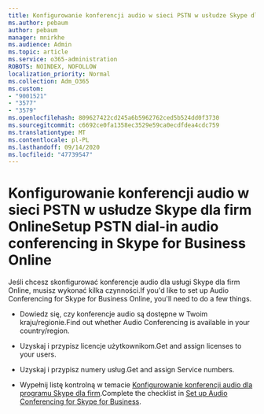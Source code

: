```yaml
---
title: Konfigurowanie konferencji audio w sieci PSTN w usłudze Skype dla firm Online
ms.author: pebaum
author: pebaum
manager: mnirkhe
ms.audience: Admin
ms.topic: article
ms.service: o365-administration
ROBOTS: NOINDEX, NOFOLLOW
localization_priority: Normal
ms.collection: Adm_O365
ms.custom:
- "9001521"
- "3577"
- "3579"
ms.openlocfilehash: 809627422cd245a6b5962762ced5b524dd0f3730
ms.sourcegitcommit: c6692ce0fa1358ec3529e59ca0ecdfdea4cdc759
ms.translationtype: MT
ms.contentlocale: pl-PL
ms.lasthandoff: 09/14/2020
ms.locfileid: "47739547"
---
```

# <a name="setup-pstn-dial-in-audio-conferencing-in-skype-for-business-online"></a><span data-ttu-id="8588b-102">Konfigurowanie konferencji audio w sieci PSTN w usłudze Skype dla firm Online</span><span class="sxs-lookup"><span data-stu-id="8588b-102">Setup PSTN dial-in audio conferencing in Skype for Business Online</span></span>

<span data-ttu-id="8588b-103">Jeśli chcesz skonfigurować konferencje audio dla usługi Skype dla firm Online, musisz wykonać kilka czynności.</span><span class="sxs-lookup"><span data-stu-id="8588b-103">If you'd like to set up Audio Conferencing for Skype for Business Online, you'll need to do a few things.</span></span> 

- <span data-ttu-id="8588b-104">Dowiedz się, czy konferencje audio są dostępne w Twoim kraju/regionie.</span><span class="sxs-lookup"><span data-stu-id="8588b-104">Find out whether Audio Conferencing is available in your country/region.</span></span>

- <span data-ttu-id="8588b-105">Uzyskaj i przypisz licencje użytkownikom.</span><span class="sxs-lookup"><span data-stu-id="8588b-105">Get and assign licenses to your users.</span></span>

- <span data-ttu-id="8588b-106">Uzyskaj i przypisz numery usług.</span><span class="sxs-lookup"><span data-stu-id="8588b-106">Get and assign Service numbers.</span></span>

- <span data-ttu-id="8588b-107">Wypełnij listę kontrolną w temacie [Konfigurowanie konferencji audio dla programu Skype dla firm](https://docs.microsoft.com/SkypeForBusiness/audio-conferencing-in-office-365/set-up-audio-conferencing).</span><span class="sxs-lookup"><span data-stu-id="8588b-107">Complete the checklist in [Set up Audio Conferencing for Skype for Business](https://docs.microsoft.com/SkypeForBusiness/audio-conferencing-in-office-365/set-up-audio-conferencing).</span></span>
